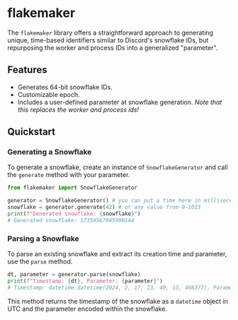 # flakemaker

The `flakemaker` library offers a straightforward approach to generating unique, time-based identifiers similar to Discord's snowflake IDs, but repurposing the worker and process IDs into a generalized "parameter".

## Features

- Generates 64-bit snowflake IDs.
- Customizable epoch.
- Includes a user-defined parameter at snowflake generation. *Note that this replaces the worker and process ids!*

## Quickstart

### Generating a Snowflake

To generate a snowflake, create an instance of `SnowflakeGenerator` and call the `generate` method with your parameter.

```python
from flakemaker import SnowflakeGenerator

generator = SnowflakeGenerator() # you can put a time here in milliseconds since 1970
snowflake = generator.generate(42) # or any value from 0-1023
print(f"Generated snowflake: {snowflake}")
# Generated snowflake: 17359567945990144
```

### Parsing a Snowflake

To parse an existing snowflake and extract its creation time and parameter, use the `parse` method.

```python
dt, parameter = generator.parse(snowflake)
print(f"Timestamp: {dt}, Parameter: {parameter}")
# Timestamp: datetime.datetime(2024, 2, 17, 13, 49, 13, 466377), Parameter: 42
```

This method returns the timestamp of the snowflake as a `datetime` object in UTC and the parameter encoded within the snowflake.
